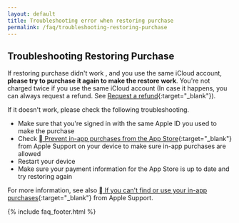 ```yaml
---
layout: default
title: Troubleshooting error when restoring purchase
permalink: /faq/troubleshooting-restoring-purchase
---
```


## Troubleshooting Restoring Purchase

If restoring purchase didn't work , and you use the same iCloud account, **please try to purchase it again to make the restore work**. You're not charged twice if you use the same iCloud account (In case it happens, you can always request a refund. See [Request a refund](https://getexpenses.app/faq/request-refund){:target="_blank"}).

If it doesn't work, please check the following troubleshooting.
 
- Make sure that you're signed in with the same Apple ID you used to make the purchase
- Check [ Prevent in-app purchases from the App Store](https://support.apple.com/en-us/HT204396){:target="_blank"} from Apple Support on your device to make sure in-app purchases are allowed
- Restart your device
- Make sure your payment information for the App Store is up to date and try restoring again

For more information, see also [ If you can't find or use your in-app purchases](https://support.apple.com/en-us/HT204530){:target="_blank"} from Apple Support.

{% include faq_footer.html %}
